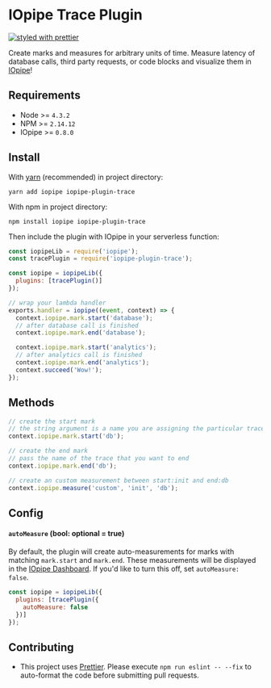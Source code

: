 # IOpipe Trace Plugin

[![styled with prettier](https://img.shields.io/badge/styled_with-prettier-ff69b4.svg)](https://github.com/prettier/prettier)

Create marks and measures for arbitrary units of time. Measure latency of database calls, third party requests, or code blocks and visualize them in [IOpipe](https://iopipe.com)!

## Requirements
- Node >= `4.3.2`
- NPM >= `2.14.12`
- IOpipe >= `0.8.0`

## Install

With [yarn](https://yarnpkg.com) (recommended) in project directory:

`yarn add iopipe iopipe-plugin-trace`

With npm in project directory:

`npm install iopipe iopipe-plugin-trace`

Then include the plugin with IOpipe in your serverless function:

```js
const iopipeLib = require('iopipe');
const tracePlugin = require('iopipe-plugin-trace');

const iopipe = iopipeLib({
  plugins: [tracePlugin()]
});

// wrap your lambda handler
exports.handler = iopipe((event, context) => {
  context.iopipe.mark.start('database');
  // after database call is finished
  context.iopipe.mark.end('database');

  context.iopipe.mark.start('analytics');
  // after analytics call is finished
  context.iopipe.mark.end('analytics');
  context.succeed('Wow!');
});
```

## Methods

```js
// create the start mark
// the string argument is a name you are assigning the particular trace
context.iopipe.mark.start('db');

// create the end mark
// pass the name of the trace that you want to end
context.iopipe.mark.end('db');

// create an custom measurement between start:init and end:db
context.iopipe.measure('custom', 'init', 'db');
```

## Config

#### `autoMeasure` (bool: optional = true)

By default, the plugin will create auto-measurements for marks with matching `mark.start` and `mark.end`. These measurements will be displayed in the [IOpipe Dashboard](https://dashboard.iopipe.com). If you'd like to turn this off, set `autoMeasure: false`.

```js
const iopipe = iopipeLib({
  plugins: [tracePlugin({
    autoMeasure: false
  })]
});
```

## Contributing
- This project uses [Prettier](https://github.com/prettier/prettier). Please execute `npm run eslint -- --fix` to auto-format the code before submitting pull requests.
